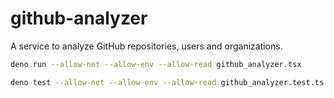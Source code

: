 # github-analyzer

A service to analyze GitHub repositories, users and organizations.

```bash
deno run --allow-net --allow-env --allow-read github_analyzer.tsx
```

```bash
deno test --allow-net --allow-env --allow-read github_analyzer.test.ts
```